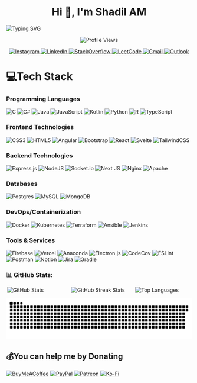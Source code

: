 <h1 align="center">Hi 👋, I'm Shadil AM</h1>
<a href="https://git.io/typing-svg"><img src="https://readme-typing-svg.demolab.com?font=Fira+Code&pause=1000&color=0CA3F7&width=810&lines=A+passionate+Developer%2C+Tech+Enthusiast+%26+Problem+Solver+from+India" alt="Typing SVG" /></a><p align="center">
  <img src="https://komarev.com/ghpvc/?username=shadilrayyan&label=Profile%20views&color=0e75b6&style=flat" alt="Profile Views" />
</p>

<p align="center">
  <a href="https://instagram.com/shadilrayyan" target="_blank">
    <img src="https://img.shields.io/badge/Instagram-%23E4405F.svg?logo=Instagram&logoColor=white" alt="Instagram" />
  </a>
  <a href="https://linkedin.com/in/shadil-am" target="_blank">
    <img src="https://img.shields.io/badge/LinkedIn-%230077B5.svg?logo=linkedin&logoColor=white" alt="LinkedIn" />
  </a>
  <a href="https://stackoverflow.com/users/shadil-a-m" target="_blank">
    <img src="https://img.shields.io/badge/-Stackoverflow-FE7A16?logo=stack-overflow&logoColor=white" alt="StackOverflow" />
  </a>
  <a href="https://leetcode.com/shadil_am" target="_blank">
    <img src="https://img.shields.io/badge/LeetCode-%23FF6C37.svg?logo=LeetCode&logoColor=white" alt="LeetCode" />
  </a>
  <a href="mailto:shadilrayyan2@gmail.com">
    <img src="https://img.shields.io/badge/Gmail-%23EA4335.svg?logo=Gmail&logoColor=white" alt="Gmail" />
  </a>
  <a href="mailto:shadilrayyan2@outlook.com">
    <img src="https://img.shields.io/badge/Outlook-%23007AC4.svg?logo=Microsoft-Outlook&logoColor=white" alt="Outlook" />
  </a>
</p>



  
# 💻Tech Stack

### **Programming Languages**

![C](https://img.shields.io/badge/c-%2300599C.svg?style=for-the-badge\&logo=c\&logoColor=white) ![C#](https://img.shields.io/badge/c%23-%23239120.svg?style=for-the-badge\&logo=c-sharp\&logoColor=white) ![Java](https://img.shields.io/badge/java-%23ED8B00.svg?style=for-the-badge\&logo=java\&logoColor=white) ![JavaScript](https://img.shields.io/badge/javascript-%23323330.svg?style=for-the-badge\&logo=javascript\&logoColor=%23F7DF1E) ![Kotlin](https://img.shields.io/badge/kotlin-%230095D5.svg?style=for-the-badge\&logo=kotlin\&logoColor=white) ![Python](https://img.shields.io/badge/python-3670A0?style=for-the-badge\&logo=python\&logoColor=ffdd54) ![R](https://img.shields.io/badge/r-%23276DC3.svg?style=for-the-badge\&logo=r\&logoColor=white) ![TypeScript](https://img.shields.io/badge/typescript-%23007ACC.svg?style=for-the-badge\&logo=typescript\&logoColor=white)



### **Frontend Technologies**

![CSS3](https://img.shields.io/badge/css3-%231572B6.svg?style=for-the-badge\&logo=css3\&logoColor=white) ![HTML5](https://img.shields.io/badge/html5-%23E34F26.svg?style=for-the-badge\&logo=html5\&logoColor=white) ![Angular](https://img.shields.io/badge/angular-%23DD0031.svg?style=for-the-badge\&logo=angular\&logoColor=white) ![Bootstrap](https://img.shields.io/badge/bootstrap-%23563D7C.svg?style=for-the-badge\&logo=bootstrap\&logoColor=white) ![React](https://img.shields.io/badge/react-%2320232a.svg?style=for-the-badge\&logo=react\&logoColor=%2361DAFB) ![Svelte](https://img.shields.io/badge/svelte-%23f1413d.svg?style=for-the-badge\&logo=svelte\&logoColor=white) ![TailwindCSS](https://img.shields.io/badge/tailwindcss-%2338B2AC.svg?style=for-the-badge\&logo=tailwind-css\&logoColor=white)



### **Backend Technologies**

![Express.js](https://img.shields.io/badge/express.js-%23404d59.svg?style=for-the-badge\&logo=express\&logoColor=%2361DAFB) ![NodeJS](https://img.shields.io/badge/node.js-6DA55F?style=for-the-badge\&logo=node.js\&logoColor=white) ![Socket.io](https://img.shields.io/badge/Socket.io-black?style=for-the-badge\&logo=socket.io\&badgeColor=010101) ![Next JS](https://img.shields.io/badge/Next-black?style=for-the-badge\&logo=next.js\&logoColor=white) ![Nginx](https://img.shields.io/badge/nginx-%23009639.svg?style=for-the-badge\&logo=nginx\&logoColor=white) ![Apache](https://img.shields.io/badge/apache-%23D42029.svg?style=for-the-badge\&logo=apache\&logoColor=white)



### **Databases**

![Postgres](https://img.shields.io/badge/postgres-%23316192.svg?style=for-the-badge\&logo=postgresql\&logoColor=white) ![MySQL](https://img.shields.io/badge/mysql-%2300f.svg?style=for-the-badge\&logo=mysql\&logoColor=white) ![MongoDB](https://img.shields.io/badge/MongoDB-%234ea94b.svg?style=for-the-badge\&logo=mongodb\&logoColor=white)



### **DevOps/Containerization**

![Docker](https://img.shields.io/badge/docker-%230db7ed.svg?style=for-the-badge\&logo=docker\&logoColor=white) ![Kubernetes](https://img.shields.io/badge/kubernetes-%23326ce5.svg?style=for-the-badge\&logo=kubernetes\&logoColor=white) ![Terraform](https://img.shields.io/badge/terraform-%235835CC.svg?style=for-the-badge\&logo=terraform\&logoColor=white) ![Ansible](https://img.shields.io/badge/ansible-%231A1918.svg?style=for-the-badge\&logo=ansible\&logoColor=white) ![Jenkins](https://img.shields.io/badge/jenkins-%232C5263.svg?style=for-the-badge\&logo=jenkins\&logoColor=white)


### **Tools & Services**

![Firebase](https://img.shields.io/badge/firebase-%23039BE5.svg?style=for-the-badge\&logo=firebase) ![Vercel](https://img.shields.io/badge/vercel-%23000000.svg?style=for-the-badge\&logo=vercel\&logoColor=white) ![Anaconda](https://img.shields.io/badge/Anaconda-%2344A833.svg?style=for-the-badge\&logo=anaconda\&logoColor=white) ![Electron.js](https://img.shields.io/badge/Electron-191970?style=for-the-badge\&logo=Electron\&logoColor=white) ![CodeCov](https://img.shields.io/badge/codecov-%23ff0077.svg?style=for-the-badge\&logo=codecov\&logoColor=white) ![ESLint](https://img.shields.io/badge/ESLint-4B3263?style=for-the-badge\&logo=eslint\&logoColor=white) ![Postman](https://img.shields.io/badge/Postman-FF6C37?style=for-the-badge\&logo=postman\&logoColor=white) ![Notion](https://img.shields.io/badge/Notion-%23000000.svg?style=for-the-badge\&logo=notion\&logoColor=white) ![Jira](https://img.shields.io/badge/jira-%230A0FFF.svg?style=for-the-badge\&logo=jira\&logoColor=white) ![Gradle](https://img.shields.io/badge/Gradle-02303A.svg?style=for-the-badge\&logo=Gradle\&logoColor=white)



### 📊 GitHub Stats:
<p align="center">
  <div style="display: flex; justify-content: space-evenly; width: 100%; flex-wrap: wrap; gap: 20px;">
    <img src="https://github-readme-stats.vercel.app/api?username=shadil-rayyan&theme=nightowl&hide_border=true&include_all_commits=true&count_private=false" alt="GitHub Stats" width="30%" />
    <img src="https://github-readme-streak-stats.herokuapp.com/?user=shadil-rayyan&theme=nightowl&hide_border=true" alt="GitHub Streak Stats" width="30%" />
    <img src="https://github-readme-stats.vercel.app/api/top-langs/?username=shadil-rayyan&theme=nightowl&hide_border=true&include_all_commits=true&count_private=false&layout=compact" alt="Top Languages" width="30%" />
  </div>
</p>



<img src="https://raw.githubusercontent.com/shadil-rayyan/shadil-rayyan/output/snake.svg" alt="Snake animation" />




  ## 💰You can help me by Donating
  [![BuyMeACoffee](https://img.shields.io/badge/Buy%20Me%20a%20Coffee-ffdd00?style=for-the-badge&logo=buy-me-a-coffee&logoColor=black)](https://buymeacoffee.com/shadilrayyan) [![PayPal](https://img.shields.io/badge/PayPal-00457C?style=for-the-badge&logo=paypal&logoColor=white)](https://paypal.me/shadilrayyan) [![Patreon](https://img.shields.io/badge/Patreon-F96854?style=for-the-badge&logo=patreon&logoColor=white)](https://patreon.com/shadilrayyan) [![Ko-Fi](https://img.shields.io/badge/Ko--fi-F16061?style=for-the-badge&logo=ko-fi&logoColor=white)](https://ko-fi.com/shadilrayyan) 

<!--

👋 Hello! I'm **Shadil AM**, the founder of **@CodeCompass** and a passionate software engineer who loves to build, automate, and optimize everything. I’m deeply interested in **DevOps**, **Cloud Computing**, **Product Management**, and the entire journey from **design** to **development**.

. I’m always diving into tech newsletters to understand the **system design choices of big tech companies**.

For me, it’s all about creating scalable, maintainable, and performant systems. I believe in **following best practices** from the start. Whether it’s building software or managing projects, I always focus on **performance**, **security**, and **long-term maintainability**. 

Let’s collaborate and build something amazing together! 💻🚀

<p><img align="left" src="https://github-readme-stats.vercel.app/api/top-langs?username=shadil-rayyan&show_icons=true&locale=en&layout=compact" alt="shadilrayyan" /></p>

<!--<p>&nbsp;<img align="center" src="https://github-readme-stats.vercel.app/api?username=shadil-rayyan&show_icons=true&locale=en" alt="shadilrayyan" /></p>

<p><img align="center" src="https://github-readme-streak-stats.herokuapp.com/?user=shadil-rayyan&" alt="shadilrayyan" /></p>
<h3 align="left">Support:</h3>
<p><a href="https://www.buymeacoffee.com/shadilrayyan"> <img align="left" src="https://cdn.buymeacoffee.com/buttons/v2/default-yellow.png" height="50" width="210" alt="shadilrayyan" /></a><a href="https://ko-fi.com/shadilrayyan"> <img align="left" src="https://cdn.ko-fi.com/cdn/kofi3.png?v=3" height="50" width="210" alt="shadilrayyan" /></a></p><br><br>

<h3 align="left">Connect with me:</h3>
<p align="left">
<a href="https://twitter.com/shadilrayyan" target="blank"><img align="center" src="https://raw.githubusercontent.com/rahuldkjain/github-profile-readme-generator/master/src/images/icons/Social/twitter.svg" alt="shadilrayyan" height="30" width="40" /></a>
<a href="https://linkedin.com/in/shadil-am" target="blank"><img align="center" src="https://raw.githubusercontent.com/rahuldkjain/github-profile-readme-generator/master/src/images/icons/Social/linked-in-alt.svg" alt="shadil-am" height="30" width="40" /></a>
<a href="https://stackoverflow.com/users/shadil-a-m" target="blank"><img align="center" src="https://raw.githubusercontent.com/rahuldkjain/github-profile-readme-generator/master/src/images/icons/Social/stack-overflow.svg" alt="shadil-a-m" height="30" width="40" /></a>
<a href="https://fb.com/shadil.rayyan" target="blank"><img align="center" src="https://raw.githubusercontent.com/rahuldkjain/github-profile-readme-generator/master/src/images/icons/Social/facebook.svg" alt="shadil.rayyan" height="30" width="40" /></a>
<a href="https://instagram.com/shadil_rayyan_" target="blank"><img align="center" src="https://raw.githubusercontent.com/rahuldkjain/github-profile-readme-generator/master/src/images/icons/Social/instagram.svg" alt="shadil_rayyan_" height="30" width="40" /></a>
<a href="https://www.leetcode.com/shadil_am" target="blank"><img align="center" src="https://raw.githubusercontent.com/rahuldkjain/github-profile-readme-generator/master/src/images/icons/Social/leet-code.svg" alt="shadil_am" height="30" width="40" /></a>
</p>

## 🌐Socials
[![Instagram](https://img.shields.io/badge/Instagram-%23E4405F.svg?logo=Instagram&logoColor=white)](https://instagram.com/shadilrayyan) 
[![LinkedIn](https://img.shields.io/badge/LinkedIn-%230077B5.svg?logo=linkedin&logoColor=white)](https://linkedin.com/in/shadil-am) 
[![Stack Overflow](https://img.shields.io/badge/-Stackoverflow-FE7A16?logo=stack-overflow&logoColor=white)](https://stackoverflow.com/users/shadil-a-m) 
[![LeetCode](https://img.shields.io/badge/LeetCode-%23FF6C37.svg?logo=LeetCode&logoColor=white)](https://leetcode.com/shadil_am)  
[![Gmail](https://img.shields.io/badge/Gmail-%23EA4335.svg?logo=Gmail&logoColor=white)](mailto:shadilrayyan2@gmail.com)  
[![Outlook](https://img.shields.io/badge/Outlook-%23007AC4.svg?logo=Microsoft-Outlook&logoColor=white)](mailto:shadilrayyan2@outlook.com)
[![Outlook](https://img.shields.io/badge/Outlook-%23007AC4.svg?logo=Microsoft-Outlook&logoColor=white)](mailto:shadilrayyan2@outlook.com)


